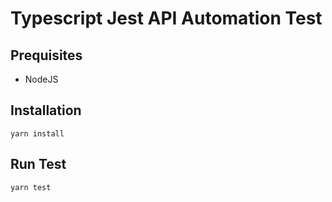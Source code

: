 # Typescript Jest API Automation Test

## Prequisites

- NodeJS

## Installation

```
yarn install
```

## Run Test

```
yarn test
```

